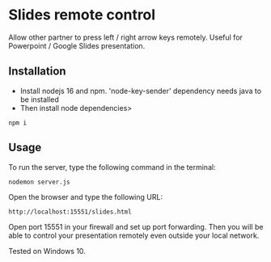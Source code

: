 # Slides remote control
Allow other partner to press left / right arrow keys remotely. Useful for Powerpoint / Google Slides presentation.

## Installation
- Install nodejs 16 and npm. 'node-key-sender' dependency needs java to be installed
- Then install node dependencies>
```
npm i
```

## Usage
To run the server, type the following command in the terminal:
```
nodemon server.js
```

Open the browser and type the following URL:
```
http://localhost:15551/slides.html
```

Open port 15551 in your firewall and set up port forwarding. Then you will be able to control your presentation remotely even outside your local network.

Tested on Windows 10.

